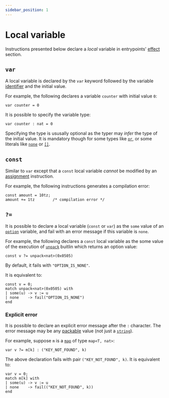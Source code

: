 ```yaml
---
sidebar_position: 1
---
```


# Local variable

Instructions presented below declare a *local* variable in entrypoints' [effect](/docs/reference/declarations/entrypoint#effect) section.
## `var`

A local variable is declared by the `var` keyword followed by the variable [identifier](docs/reference/declarations/identifier) and the initial value.

For example, the following declares a variable `counter` with initial value `0`:
```archetype
var counter = 0
```

It is possible to specify the variable type:
```archetype
var counter : nat = 0
```

Specifying the type is ususally optional as the typer may *infer* the type of the initial value. It is mandatory though for some types like [`or`](/docs/reference/types#or<T1,%20T2>), or some literals like [`none`](/docs/reference/types#option<T>) or [`[]`](/docs/reference/types#list<T>).

## `const`

Similar to `var` except that a `const` local variable *cannot* be modified by an [assignment](/docs/reference/instructions/assignment) instruction.

For example, the following instructions generates a compilation error:
```archetype
const amount = 10tz;
amount += 1tz        /* compilation error */
```

## `?=`

It is possible to declare a local variable (`const` or `var`) as the `some` value of an [`option`](/docs/reference/types#option<T>) variable, and fail with an error message if this variable is `none`.

For example, the following declares a `const` local variable as the some value of the execution of [`unpack`](/docs/reference/expressions/builtins#unpack<T>(b%20:%20bytes)) buitlin which returns an option value:

```archetype
const v ?= unpack<nat>(0x0505)
```

By default, it fails with `"OPTION_IS_NONE"`.

It is equivalent to:
```archetype
const v = 0;
match unpack<nat>(0x0505) with
| some(u) -> v := u
| none    -> fail("OPTION_IS_NONE")
end
```

### Explicit error

It is possible to declare an explicit error message after the `:` character. The error message may be any [packable](/docs/language-basics/types#packable) value (not just a [`string`](/docs/reference/types#string)).

For example, suppose `m` is a [`map`](/docs/reference/types#map<K,%20V>) of type `map<T, nat>`:
```archetype
var v ?= m[k] : ("KEY_NOT_FOUND", k)
```

The above declaration fails with pair `("KEY_NOT_FOUND", k)`. It is equivalent to:
```archetype
var v = 0;
match m[k] with
| some(u) -> v := u
| none    -> fail(("KEY_NOT_FOUND", k))
end
```